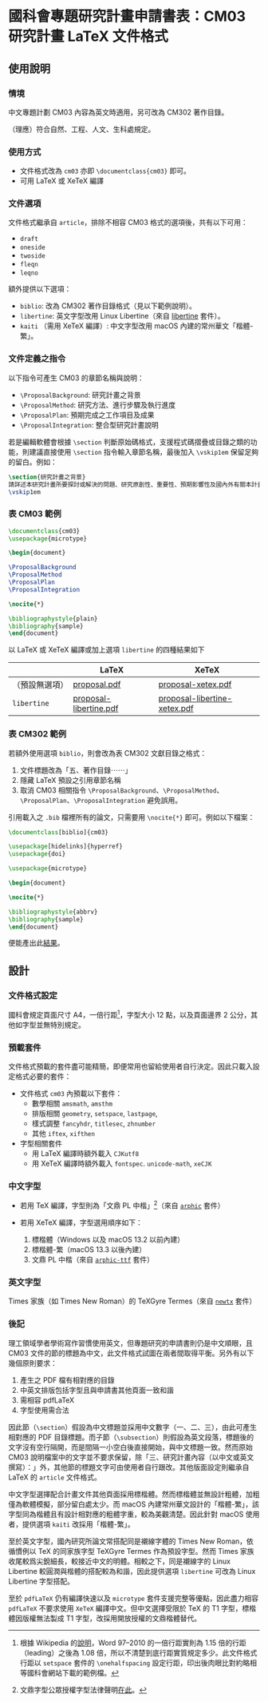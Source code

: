 # 國科會專題研究計畫申請書表：CM03 研究計畫 LaTeX 文件格式

## 使用說明

### 情境

中文專題計劃 CM03 內容為英文時適用，另可改為 CM302 著作目錄。

（理應）符合自然、工程、人文、生科處規定。

### 使用方式

* 文件格式改為 `cm03` 亦即 `\documentclass{cm03}` 即可。
* 可用 LaTeX 或 XeTeX 編譯

### 文件選項

文件格式繼承自 `article`，排除不相容 CM03 格式的選項後，共有以下可用：

* `draft`
* `oneside`
* `twoside`
* `fleqn`
* `leqno`

額外提供以下選項：

* `biblio`: 改為 CM302 著作目錄格式（見以下範例說明）。
* `libertine`: 英文字型改用 Linux Libertine（來自 [libertine](https://ctan.org/pkg/libertine) 套件）。
* `kaiti` （需用 XeTeX 編譯）: 中文字型改用 macOS 內建的常州華文「楷體-繁」。


### 文件定義之指令

以下指令可產生 CM03 的章節名稱與說明：

* `\ProposalBackground`: 研究計畫之背景
* `\ProposalMethod`: 研究方法、進行步驟及執行進度
* `\ProposalPlan`: 預期完成之工作項目及成果
* `\ProposalIntegration`: 整合型研究計畫說明

若是編輯軟體會根據 `\section` 判斷原始碼格式，支援程式碼摺疊或目錄之類的功能，則建議直接使用 `\section` 指令輸入章節名稱，最後加入 `\vskip1em` 保留足夠的留白。例如：

```latex
\section{研究計畫之背景}
請詳述本研究計畫所要探討或解決的問題、研究原創性、重要性、預期影響性及國內外有關本計畫之研究情況、重要參考文獻之評述等。如為連續性計畫應說明上年度研究進度。
\vskip1em
```

### 表 CM03 範例

```latex
\documentclass{cm03}
\usepackage{microtype}

\begin{document}

\ProposalBackground
\ProposalMethod
\ProposalPlan
\ProposalIntegration

\nocite{*}

\bibliographystyle{plain}
\bibliography{sample}
\end{document}
```

以 LaTeX 或 XeTeX 編譯或加上選項 `libertine` 的四種結果如下

|           | LaTeX | XeTeX |
|-----------|-------|-------|
| （預設無選項）  |[proposal.pdf](https://github.com/user-attachments/files/17560415/proposal.pdf)  |  [proposal-xetex.pdf](https://github.com/user-attachments/files/17560554/proposal-xetex.pdf)      |
| `libertine` | [proposal-libertine.pdf](https://github.com/user-attachments/files/17560517/proposal-libertine.pdf) |[proposal-libertine-xetex.pdf](https://github.com/user-attachments/files/17560558/proposal-xetex-libertine.pdf)|


### 表 CM302 範例

若額外使用選項 `biblio`，則會改為表 CM302 文獻目錄之格式：

1. 文件標題改為「五、著作目錄⋯⋯」
2. 隱藏 LaTeX 預設之引用章節名稱
3. 取消 CM03 相關指令 `\ProposalBackground`、`\ProposalMethod`、 `\ProposalPlan`、`\ProposalIntegration` 避免誤用。


引用載入之 `.bib` 檔裡所有的論文，只需要用 `\nocite{*}` 即可。例如以下檔案：

```latex
\documentclass[biblio]{cm03}

\usepackage[hidelinks]{hyperref}
\usepackage{doi}

\usepackage{microtype}

\begin{document}

\nocite{*}

\bibliographystyle{abbrv}
\bibliography{sample}
\end{document}
```

便能產出此[結果](https://github.com/user-attachments/files/17573002/bibliography.pdf)。

## 設計

### 文件格式設定

國科會規定頁面尺寸 A4，一倍行距[^1]，字型大小 12 點，以及頁面邊界 2 公分，其他如字型並無特別規定。

### 預載套件

文件格式預載的套件盡可能精簡，即便常用也留給使用者自行決定。因此只載入設定格式必要的套件：

* 文件格式 `cm03` 內預載以下套件：
  * 數學相關 `amsmath`, `amsthm`
  * 排版相關 `geometry`, `setspace`, `lastpage`,
  * 樣式調整 `fancyhdr`, `titlesec`, `zhnumber`
  * 其他 `iftex`, `xifthen`
* 字型相關套件
  * 用 LaTeX 編譯時額外載入 `CJKutf8`
  * 用 XeTeX 編譯時額外載入 `fontspec`. `unicode-math`, `xeCJK`

### 中文字型

* 若用 TeX 編譯，字型則為「文鼎 PL 中楷」[^2]（來自 [`arphic`](https://ctan.org/pkg/arphic) 套件）

* 若用 XeTeX 編譯，字型選用順序如下：

  1. 標楷體（Windows 以及 macOS 13.2 以前內建）
  2. 標楷體-繁（macOS 13.3 以後內建）
  3. 文鼎 PL 中楷（來自 [`arphic-ttf`](https://ctan.org/pkg/arphic-ttf?lang=en) 套件）

### 英文字型

Times 家族（如 Times New Roman）的 TeXGyre Termes（來自 [`newtx`](https://ctan.org/pkg/newtx) 套件）

### 後記

理工領域學者學術寫作習慣使用英文，但專題研究的申請書則仍是中文順眼，且 CM03 文件的節的標題為中文，此文件格式試圖在兩者間取得平衡。另外有以下幾個原則要求：

1. 產生之 PDF 檔有相對應的目錄
2. 中英文排版包括字型且與申請書其他頁面一致和諧
3. 需相容 pdfLaTeX
4. 字型使用需合法

因此節（`\section`）假設為中文標題並採用中文數字（一、二、三），由此可產生相對應的 PDF 目錄標題。而子節（`\subsection`）則假設為英文段落，標題後的文字沒有空行隔開，而是間隔一小空白後直接開始，與中文標題一致。然而原始 CM03 說明檔案中的文字並不要求保留，除「三、研究計畫內容（以中文或英文撰寫）：」外，其他節的標題文字可由使用者自行跟改。其他版面設定則繼承自 LaTeX 的 `article` 文件格式。

中文字型選擇配合計畫文件其他頁面採用標楷體。然而標楷體並無設計粗體，加粗僅為軟體模擬，部分留白處太少。而 macOS 內建常州華文設計的「楷體-繁」，該字型同為楷體且有設計相對應的粗體字重，較為美觀清楚。因此針對 macOS 使用者，提供選項 `kaiti` 改採用「楷體-繁」。

至於英文字型，國內研究所論文常搭配同是襯線字體的 Times New Roman，依循慣例以 TeX 的同家族字型 TeXGyre Termes 作為預設字型。然而 Times 家族收尾較爲尖銳細長，較接近中文的明體。相較之下，同是襯線字的 Linux Libertine 較圓潤與楷體的搭配較為和諧，因此提供選項 `libertine` 可改為 Linux Libertine 字型搭配。

至於 `pdfLaTeX` 仍有編譯快速以及 `microtype` 套件支援完整等優點，因此盡力相容 `pdfLaTeX` 不要求使用 `XeTeX` 編譯中文。但中文選擇受限於 TeX 的 T1 字型，標楷體因版權無法製成 T1 字型，改採用開放授權的文鼎楷體替代。

[^1]: 根據 Wikipedia 的[說明](https://en.wikipedia.org/wiki/Leading#cite_ref-4)，Word 97–2010 的一倍行距實則為 1.15 倍的行距（leading）之後為 1.08 倍，所以不清楚到底行距實質規定多少。此文件格式行距以 `setspace` 套件的 `\onehalfspacing` 設定行距，印出後肉眼比對約略相等國科會網站下載的範例檔。
[^2]: 文鼎字型公眾授權字型法律聲明[在此](https://www.arphic.com.tw/2022/01/21/plfont/)。
